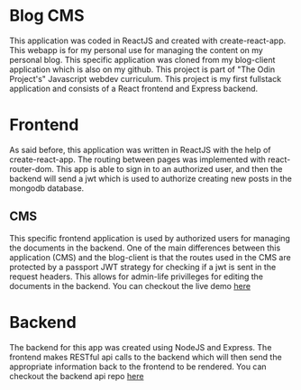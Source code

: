 # Blog CMS

This application was coded in ReactJS and created with create-react-app. This webapp is for my personal use for managing the content on my personal blog. This specific application was cloned from my blog-client application which is also on my github. This project is part of "The Odin Project's" Javascript webdev curriculum. This project is my first fullstack application and consists of a React frontend and Express backend.

# Frontend

As said before, this application was written in ReactJS with the help of create-react-app. The routing between pages was implemented with react-router-dom. This app is able to sign in to an authorized user, and then the backend will send a jwt which is used to authorize creating new posts in the mongodb database.

## CMS

This specific frontend application is used by authorized users for managing the documents in the backend. One of the main differences between this application (CMS) and the blog-client is that the routes used in the CMS are protected by a passport JWT strategy for checking if a jwt is sent in the request headers. This allows for admin-life privilleges for editing the documents in the backend. You can checkout the live demo [here](https://blog-cms-mauve.vercel.app/)

# Backend

The backend for this app was created using NodeJS and Express. The frontend makes RESTful api calls to the backend which will then send the appropriate information back to the frontend to be rendered. You can checkout the backend api repo [here](https://github.com/Jerriath/blog-api)
